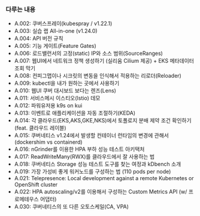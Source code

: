 ### 다루는 내용 
- A.002: 쿠버스프레이(kubespray / v1.22.1)
- A.003: 실습 랩 All-in-one (v1.24.0)
- A.004: API 버전 규칙
- A.005: 기능 게이트(Feature Gates)
- A.006: 로드밸런서의 고정(static) IP와 소스 범위(SourceRanges)
- A.007: 웹UI에서 네트워크 정책 생성하기 (실리움 Cilium 제공) + EKS 메타데이터 조회 막기
- A.008: 컨피그맵이나 시크릿의 변동을 인식해서 적용하는 리로더(Reloader)
- A.009: kubectl을 내가 원하는 곳에서 사용하기 
- A.010: 웹UI 쿠버 대시보드 보다는 렌즈(Lens)
- A.011: 서비스메시 이스티오(Istio) 데모 
- A.012: 파워유저용 k9s on kui
- A.013: 이벤트로 애플리케이션을 자동 조절하기(KEDA)
- A.014: 각 클라우드(EKS,AKS,GKE,NKS)에서 토폴로지 분배 제약 조건 확인하기(feat. 클라우드 레이블) 
- A.015: 쿠버네티스 v1.24에서 발생할 컨테이너 런타임의 변경에 관해서 (dockershim vs containerd)
- A.016: nGrinder를 이용한 HPA 부하 성능 테스트 아키택처 
- A.017: ReadWriteMany(RWX)를 클라우드에서 잘 사용하는 법
- A.018: 쿠버네티스 Storage 성능 테스트 도구를 찾는 여정과 kDbench 소개
- A.019: 가장 가성비 좋게 워커노드를 구성하는 법 (110 pods per node) 
- A.021: Telepresence: Local development against a remote Kubernetes or OpenShift cluster
- A.022: HPA autoscaling/v2를 이용해서 구성하는 Custom Metrics API (w/ 프로메테우스 어댑터) 
- A.030: 쿠버네티스의 또 다른 오토스케일(CA, VPA)

